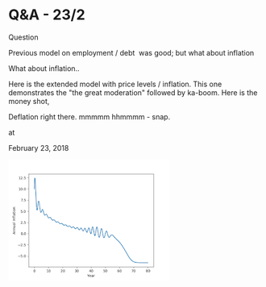 # Q&A - 23/2

Question

Previous model on employment / debt  was good; but what about inflation

What about inflation..

Here is the extended model with price levels / inflation. This one demonstrates the "the great moderation" followed by ka-boom. Here is the money shot,




Deflation right there. mmmmm hhmmmm - snap.








at

February 23, 2018















![](inf_01.png)
